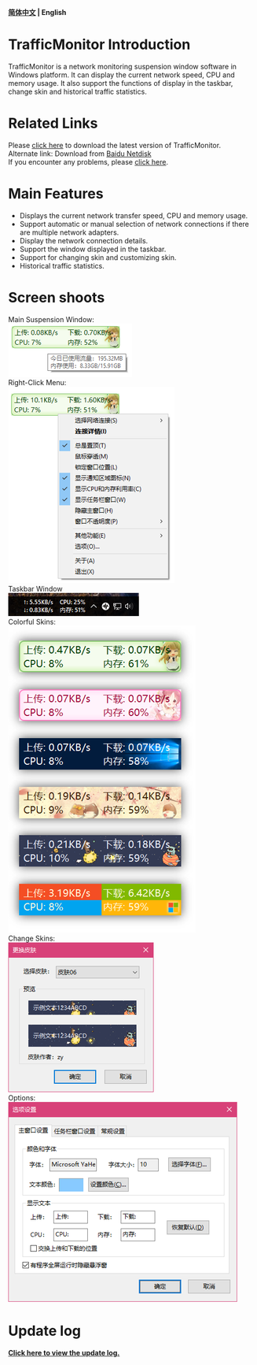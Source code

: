 **[简体中文](https://github.com/zhongyang219/TrafficMonitor/blob/master/README.md) | English**<br>
# TrafficMonitor Introduction
TrafficMonitor is a network monitoring suspension window software in Windows platform. It can display the current network speed, CPU and memory usage. It also support the functions of display in the taskbar, change skin and historical traffic statistics. <br>
# Related Links<br>
Please [click here](https://github.com/zhongyang219/TrafficMonitor/releases) to download the latest version of TrafficMonitor.<br>
Alternate link: Download from [Baidu Netdisk](https://pan.baidu.com/s/1c1LkPQ4)<br>
If you encounter any problems, please [click here](https://github.com/zhongyang219/TrafficMonitor/blob/master/Help_en-us.md).

# Main Features
* Displays the current network transfer speed, CPU and memory usage.<br>
* Support automatic or manual selection of network connections if there are multiple network adapters.<br>
* Display the network connection details.<br>
* Support the window displayed in the taskbar.<br>
* Support for changing skin and customizing skin.<br>
* Historical traffic statistics.<br>
# Screen shoots
Main Suspension Window:<br>
![](https://github.com/zhongyang219/TrafficMonitor/raw/master/Screenshots/main1.png)<br>
Right-Click Menu:<br>
![](https://github.com/zhongyang219/TrafficMonitor/raw/master/Screenshots/main.png)<br>
Taskbar Window<br>
![](https://github.com/zhongyang219/TrafficMonitor/raw/master/Screenshots/taskbar.PNG)<br>
Colorful Skins:<br>
![](https://github.com/zhongyang219/TrafficMonitor/raw/master/Screenshots/skins.PNG)<br>
Change Skins:<br>
![](https://github.com/zhongyang219/TrafficMonitor/raw/master/Screenshots/selecte_skin.png)<br>
Options:<br>
![](https://github.com/zhongyang219/TrafficMonitor/raw/master/Screenshots/option.png)<br>
# Update log
**[Click here to view the update log.](https://github.com/zhongyang219/TrafficMonitor/blob/master/UpdateLog/update_log.md)**
